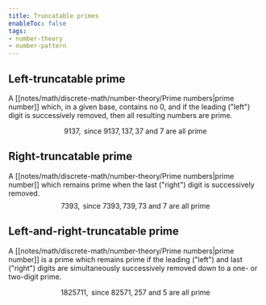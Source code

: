 ```yaml
---
title: Truncatable primes
enableToc: false
tags: 
- number-theory
- number-pattern
---
```

## Left-truncatable prime
A [[notes/math/discrete-math/number-theory/Prime numbers|prime number]] which, in a given base, contains no 0, and if the leading ("left") digit is successively removed, then all resulting numbers are prime.

$$9137, \text{ since } 9137, 137, 37 \text{ and } 7 \text{ are all prime}$$

## Right-truncatable prime

A [[notes/math/discrete-math/number-theory/Prime numbers|prime number]] which remains prime when the last ("right") digit is successively removed. 
$$7393, \text{ since }7393, 739, 73 \text{ and } 7 \text{ are all prime}$$

##  Left-and-right-truncatable prime

A [[notes/math/discrete-math/number-theory/Prime numbers|prime number]] is a prime which remains prime if the leading ("left") and last ("right") digits are simultaneously successively removed down to a one- or two-digit prime.

$$1825711, \text{ since }82571, 257 \text{ and } 5 \text{ are all prime}$$
